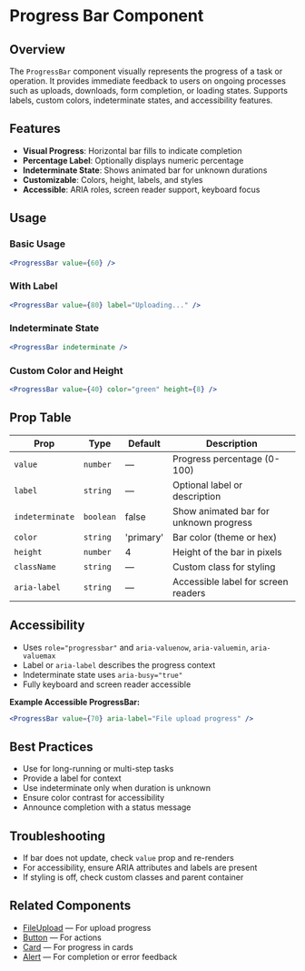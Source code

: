 # Progress Bar Component

## Overview

The `ProgressBar` component visually represents the progress of a task or operation. It provides immediate feedback to users on ongoing processes such as uploads, downloads, form completion, or loading states. Supports labels, custom colors, indeterminate states, and accessibility features.

## Features
- **Visual Progress**: Horizontal bar fills to indicate completion
- **Percentage Label**: Optionally displays numeric percentage
- **Indeterminate State**: Shows animated bar for unknown durations
- **Customizable**: Colors, height, labels, and styles
- **Accessible**: ARIA roles, screen reader support, keyboard focus

## Usage

### Basic Usage
```jsx
<ProgressBar value={60} />
```

### With Label
```jsx
<ProgressBar value={80} label="Uploading..." />
```

### Indeterminate State
```jsx
<ProgressBar indeterminate />
```

### Custom Color and Height
```jsx
<ProgressBar value={40} color="green" height={8} />
```

## Prop Table
| Prop           | Type                | Default   | Description                                 |
|----------------|---------------------|-----------|---------------------------------------------|
| `value`        | `number`            | —         | Progress percentage (0-100)                 |
| `label`        | `string`            | —         | Optional label or description               |
| `indeterminate`| `boolean`           | false     | Show animated bar for unknown progress      |
| `color`        | `string`            | 'primary' | Bar color (theme or hex)                    |
| `height`       | `number`            | 4         | Height of the bar in pixels                 |
| `className`    | `string`            | —         | Custom class for styling                    |
| `aria-label`   | `string`            | —         | Accessible label for screen readers         |

## Accessibility
- Uses `role="progressbar"` and `aria-valuenow`, `aria-valuemin`, `aria-valuemax`
- Label or `aria-label` describes the progress context
- Indeterminate state uses `aria-busy="true"`
- Fully keyboard and screen reader accessible

**Example Accessible ProgressBar:**
```jsx
<ProgressBar value={70} aria-label="File upload progress" />
```

## Best Practices
- Use for long-running or multi-step tasks
- Provide a label for context
- Use indeterminate only when duration is unknown
- Ensure color contrast for accessibility
- Announce completion with a status message

## Troubleshooting
- If bar does not update, check `value` prop and re-renders
- For accessibility, ensure ARIA attributes and labels are present
- If styling is off, check custom classes and parent container

## Related Components
- [FileUpload](./fileupload.md) — For upload progress
- [Button](./button.md) — For actions
- [Card](./card.md) — For progress in cards
- [Alert](./alert.md) — For completion or error feedback
